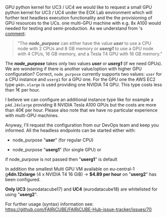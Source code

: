GPU python kernel for UC3 / UC4
we would like to request a small GPU python kernel for UC3 / UC4 under the EOX Lab environment which will further test headless execution functionality and the the provisioning of GPU resources to the UCs. one multi-GPU machine with e.g. 8x A100 would needed for testing and semi-production.
As we understand from 's [comment](https://github.com/FAIRiCUBE/flux-config/issues/1#issuecomment-1689488002):

>"The _**node_purpose**_ can either have the value _**user**_ to use a CPU node with 2 CPUs and 8 GB memory or _**userg1**_ to use a GPU node with 4 CPUs, 16 GB memory, and a Tesla T4 GPU with 16 GB memory."

The _**node_purpose**_ takes only two values _**user**_ or _**userg1**_ (if we need GPUs). We are wondering if there is another value/option with higher GPU configuration? 
Correct, `node_purpose` currently supports two values: `user` for a CPU instance and `userg1` for a GPU one. For the GPU one the AWS EC2 type `g4dn.xlarge` is used providing one NVIDIA T4 GPU. This type costs less than 1€ per hour.

I believe we can configure an additional instance type like for example a `p4d.24xlarge` providing 8 NVIDIA Tesla A100 GPUs but the costs are more than 40€ per hour. Please also note that we have no particular experience with multi-GPU machines.

Anyway, I'll request the configuration from our DevOps team and keep you informed.
All the headless endpoints can be started either with:
 - node_purpose "**user**" (for regular CPU)
 - node_purpose "**userg1**" (for single GPU) or
if node_purpose is not passed then "**userg1**" is default

In addition the smallest Multi GPU VM available on eu-central-1 g**4dn.12xlarge** (4 x NVIDIA T4 16 GiB) -> **$4.89 per hour** on "**userg2**"  has been configured.
**Only  UC3** (eurodatacube17) and **UC4** (eurodatacube18) are whitelisted for using "**userg2**".

For further usage (syntax) information see:  https://github.com/FAIRiCUBE/FAIRiCUBE-Hub-issue-tracker/issues/70
